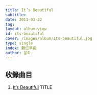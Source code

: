```yaml
---
title: It’s Beautiful
subtitle:
date: 2011-03-22
tag:
layout: album-view
id: its-beautiful
cover: /images/album/its-beautiful.jpg
type: single
index: 數位單曲
author: 윤하
---
```


## 收錄曲目

1. [It’s Beautiful](/its-beautiful/its-beautiful/) <span class="badge">TITLE</span>
